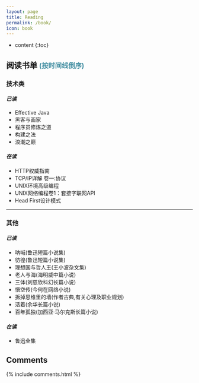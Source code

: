 ```yaml
---
layout: page
title: Reading
permalink: /book/
icon: book
---
```


* content
{:toc}

## **阅读书单** <font size="4px" color="#4590a3">(按时间线倒序)</font>

### **技术类**

#### *已读*

  * Effective Java
  * 黑客与画家
  * 程序员修炼之道
  * 构建之法
  * 浪潮之巅

#### *在读*

  * HTTP权威指南
  * TCP/IP详解 卷一:协议
  * UNIX环境高级编程
  * UNIX网络编程卷1：套接字联网API
  * Head First设计模式

-------------------

### **其他**

####  *已读*

  * 呐喊(鲁迅短篇小说集)
  * 彷徨(鲁迅短篇小说集)
  * 理想国与哲人王(王小波杂文集)
  * 老人与海(海明威中篇小说)
  * 三体(刘慈欣科幻长篇小说)
  * 悟空传(今何在网络小说)
  * 拆掉思维里的墙(作者古典,有关心理及职业规划)
  * 活着(余华长篇小说)
  * 百年孤独(加西亚·马尔克斯长篇小说)

####  *在读*

  * 鲁迅全集

## Comments

{% include comments.html %}
